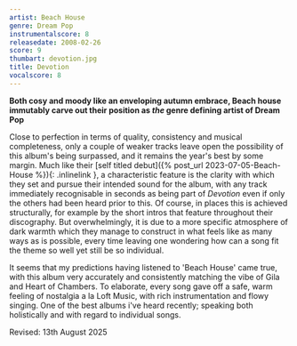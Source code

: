 ```yaml
---
artist: Beach House
genre: Dream Pop
instrumentalscore: 8
releasedate: 2008-02-26
score: 9
thumbart: devotion.jpg
title: Devotion
vocalscore: 8
---
```


**Both cosy and moody like an enveloping autumn embrace, Beach house immutably carve out their position as _the_ genre defining artist of Dream Pop**

Close to perfection in terms of quality, consistency and musical completeness, only a couple of weaker tracks leave open the possibility of this album's being surpassed, and it remains the year's best by some margin. Much like their [self titled debut]({% post_url 2023-07-05-Beach-House %}){: .inlinelink }, a characteristic feature is the clarity with which they set and pursue their intended sound for the album, with any track immediately recognisable in seconds as being part of _Devotion_ even if only the others had been heard prior to this. Of course, in places this is achieved structurally, for example by the short intros that feature throughout their discography. But overwhelmingly, it is due to a more specific atmosphere of dark warmth which they manage to construct in what feels like as many ways as is possible, every time leaving one wondering how can a song fit the theme so well yet still be so individual. 


It seems that my predictions having listened to 'Beach House' came true, with this album very accurately and consistently matching the vibe of Gila and Heart of Chambers. To elaborate, every song gave off a safe, warm feeling of nostalgia a la Loft Music, with rich instrumentation and flowy singing. One of the best albums i've heard recently; speaking both holistically and with regard to individual songs.



Revised: 13th August 2025
